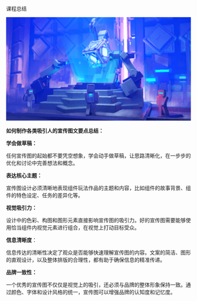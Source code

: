 课程总结

![](media/6fe49d1352e771132b3ce1e79038a59e.png)

**如何制作各类吸引人的宣传图文要点总结：**

**学会做草稿：**

任何宣传图的起始都不要凭空想象，学会动手做草稿，让思路清晰化，在一步步的优化和讨论中完善想法和概念。

**表达核心主题：**

宣传图设计必须清晰地表现组件玩法作品的主题和内容，比如组件的故事背景、组件的特色设定、任务的差异化等。

**视觉吸引力：**

设计中的色彩、构图和图形元素直接影响宣传图的吸引力。好的宣传图需要能够使用恰当组件内视觉元素进行组合，在视觉上打动目标受众。

**信息清晰度**：

信息传达的清晰性决定了观众是否能够快速理解宣传图的内容。文案的简洁、图形的直观设计，以及整体排版的合理性，都有助于确保信息的精准传递。

**品牌一致性：**

一个优秀的宣传图不仅仅是视觉上的吸引，还必须与品牌的整体形象保持一致。通过颜色、字体和设计风格的统一，宣传图可以增强品牌的认知度和记忆度。

